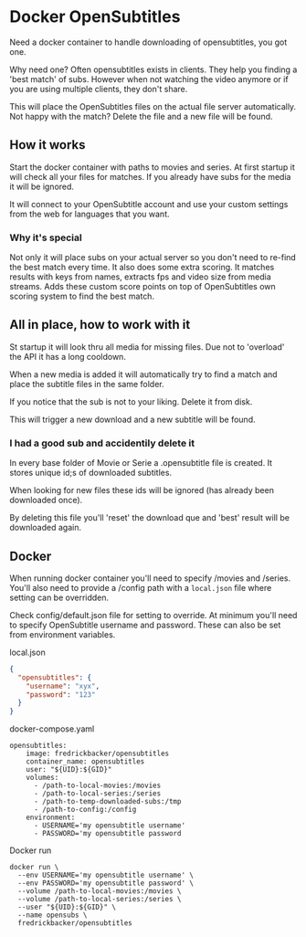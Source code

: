 # Docker OpenSubtitles

Need a docker container to handle downloading of opensubtitles, you got one.

Why need one? Often opensubtitles exists in clients. They help you finding a 'best match' of subs. However when not watching the video anymore or if you are using multiple clients, they don't share.

This will place the OpenSubtitles files on the actual file server automatically. Not happy with the match? Delete the file and a new file will be found.

## How it works

Start the docker container with paths to movies and series. At first startup it will check all your files for matches. If you already have subs for the media it will be ignored.

It will connect to your OpenSubtitle account and use your custom settings from the web for languages that you want.

### Why it's special

Not only it will place subs on your actual server so you don't need to re-find the best match every time. It also does some extra scoring. It matches results with keys from names, extracts fps and video size from media streams. Adds these custom score points on top of OpenSubtitles own scoring system to find the best match.

## All in place, how to work with it

St startup it will look thru all media for missing files. Due not to 'overload' the API it has a long cooldown.

When a new media is added it will automatically try to find a match and place the subtitle files in the same folder.

If you notice that the sub is not to your liking. Delete it from disk.

This will trigger a new download and a new subtitle will be found.

### I had a good sub and accidentily delete it

In every base folder of Movie or Serie a .opensubtitle file is created. It stores unique id;s of downloaded subtitles.

When looking for new files these ids will be ignored (has already been downloaded once).

By deleting this file you'll 'reset' the download que and 'best' result will be downloaded again.

## Docker

When running docker container you'll need to specify /movies and /series. You'll also need to provide a /config path with a `local.json` file where setting can be overridden.

Check config/default.json file for setting to override. At minimum you'll need to specify OpenSubtitle username and password. These can also be set from environment variables.

local.json

```json
{
  "opensubtitles": {
    "username": "xyx",
    "password": "123"
  }
}
```

docker-compose.yaml

```docker
opensubtitles:
    image: fredrickbacker/opensubtitles
    container_name: opensubtitles
    user: "${UID}:${GID}"
    volumes:
      - /path-to-local-movies:/movies
      - /path-to-local-series:/series
      - /path-to-temp-downloaded-subs:/tmp
      - /path-to-config:/config
    environment:
      - USERNAME='my opensubtitle username'
      - PASSWORD='my opensubtitle password
```

Docker run

```docker
docker run \
  --env USERNAME='my opensubtitle username' \
  --env PASSWORD='my opensubtitle password' \
  --volume /path-to-local-movies:/movies \
  --volume /path-to-local-series:/series \
  --user "${UID}:${GID}" \
  --name opensubs \
  fredrickbacker/opensubtitles
```
